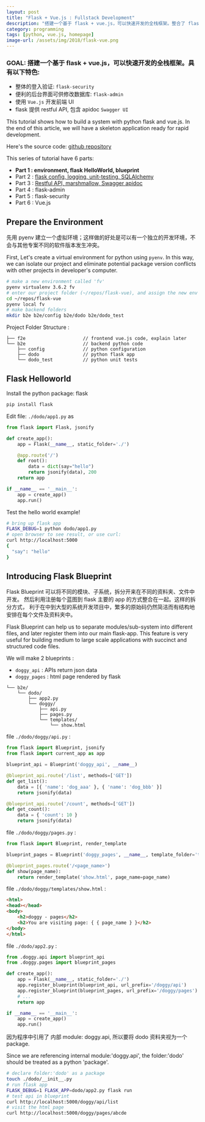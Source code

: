 ```yaml
---
layout: post
title: "Flask + Vue.js : Fullstack Development"
description: "搭建一个基于 flask + vue.js，可以快速开发的全栈框架。整合了 flask-admin, flask-security, SQLAlchemy, Swagger UI。以 json Restful API 与前端 Vue.js 交互。"
category: programming
tags: [python, vue.js, homepage]
image-url: /assets/img/2018/flask-vue.png
---
```


### GOAL: 搭建一个基于 flask + vue.js，可以快速开发的全栈框架。具有以下特色:

- 整体的登入验证: `flask-security`
- 便利的后台界面可供修改数据库: `flask-admin`
- 使用 `Vue.js` 开发前端 UI
- flask 提供 restful API, 包含 apidoc `Swagger UI`

This tutorial shows how to build a system with python flask and vue.js. In the end of this article, we will have a skeleton application ready for rapid development.

Here's the source code: [github repository](https://github.com/larrysu1115/flask-vue)

This series of tutorial have 6 parts:

- **Part 1 : environment, flask HelloWorld, blueprint**
- Part 2 : [flask config, logging, unit-testing, SQLAlchemy](flask-vue-skeleton-part-2.html)
- Part 3 : [Restful API, marshmallow, Swagger apidoc](flask-vue-skeleton-part-3.html)
- Part 4 : flask-admin
- Part 5 : flask-security
- Part 6 : Vue.js

## Prepare the Environment

先用 pyenv 建立一个虚拟环境；这样做的好处是可以有一个独立的开发环境，不会与其他专案不同的软件版本发生冲突。

First, Let's create a virtual environment for python using `pyenv`. In this way, we can isolate our project and eliminate potential package version conflicts with other projects in developer's computer.

```bash
# make a new environment called 'fv'
pyenv virtualenv 3.6.2 fv
# enter our project folder (~/repos/flask-vue), and assign the new env to this folder.
cd ~/repos/flask-vue
pyenv local fv
# make backend folders
mkdir b2e b2e/config b2e/dodo b2e/dodo_test
```

Project Folder Structure :

```
├── f2e                     // frontend vue.js code, explain later
└── b2e                     // backend python code
    ├── config              // python configuration
    ├── dodo                // python flask app
    └── dodo_test           // python unit tests
```

## Flask Helloworld

Install the python package: flask

```bash
pip install flask
```

Edit file: `./dodo/app1.py` as

```python
from flask import Flask, jsonify

def create_app():
    app = Flask(__name__, static_folder='./')

    @app.route('/')
    def root():
        data = dict(say="hello")
        return jsonify(data), 200
    return app

if __name__ == '__main__':
    app = create_app()
    app.run()
```

Test the hello world example!

```bash
# bring up flask app
FLASK_DEBUG=1 python dodo/app1.py
# open browser to see result, or use curl:
curl http://localhost:5000
{
  "say": "hello"
}
```

## Introducing Flask Blueprint

Flask Blueprint 可以将不同的模块、子系统，拆分开来在不同的资料夹、文件中开发。
然后利用注册每个蓝图到 flask 主要的 app 的方式整合在一起。这样的拆分方式，
利于在中到大型的系统开发项目中，繁多的原始码仍然简洁而有结构地安排在每个文件及资料夹中。

Flask Blueprint can help us to separate modules/sub-system into different files, and later register them into our main flask-app. This feature is very useful for building medium to large scale applications with succinct and structured code files.

We will make 2 blueprints : 

- `doggy_api` : APIs return json data
- `doggy_pages` : html page rendered by flask

```
└── b2e/
    └── dodo/
        ├── app2.py
        └── doggy/
            ├── api.py
            ├── pages.py
            └── templates/
                └── show.html
```

file `./dodo/doggy/api.py` :

```python
from flask import Blueprint, jsonify
from flask import current_app as app

blueprint_api = Blueprint('doggy_api', __name__)

@blueprint_api.route('/list', methods=['GET'])
def get_list():
    data = [{ 'name': 'dog_aaa' }, { 'name': 'dog_bbb' }]
    return jsonify(data)

@blueprint_api.route('/count', methods=['GET'])
def get_count():
    data = { 'count': 10 }
    return jsonify(data)
```

file `./dodo/doggy/pages.py` :

```python
from flask import Blueprint, render_template

blueprint_pages = Blueprint('doggy_pages', __name__, template_folder='templates')

@blueprint_pages.route('/<page_name>')
def show(page_name):
    return render_template('show.html', page_name=page_name)
```

file `./dodo/doggy/templates/show.html` :

```html
<html>
<head></head>
<body>
    <h2>doggy - pages</h2>
    <h2>You are visiting page: { { page_name } }</h2>
</body>
</html>
```

file `./dodo/app2.py` :

```python
from .doggy.api import blueprint_api
from .doggy.pages import blueprint_pages

def create_app():
    app = Flask(__name__, static_folder='./')
    app.register_blueprint(blueprint_api, url_prefix='/doggy/api')
    app.register_blueprint(blueprint_pages, url_prefix='/doggy/pages')
    # ...
    return app

if __name__ == '__main__':
    app = create_app()
    app.run()
```

因为程序中引用了 内部 module: doggy.api, 所以要将 dodo 资料夹视为一个 package.

Since we are referencing internal module:'doggy.api', the folder:'dodo' should be treated as a python 'package'.

```bash
# declare folder:'dodo' as a package
touch ./dodo/__init__.py
# run flask app
FLASK_DEBUG=1 FLASK_APP=dodo/app2.py flask run
# test api in blueprint
curl http://localhost:5000/doggy/api/list
# visit the html page
curl http://localhost:5000/doggy/pages/abcde
```
